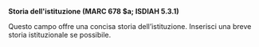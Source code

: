 **Storia dell'istituzione (MARC 678 $a; ISDIAH 5.3.1)**

Questo campo offre una concisa storia dell’istituzione. Inserisci una breve storia istituzionale se possibile.